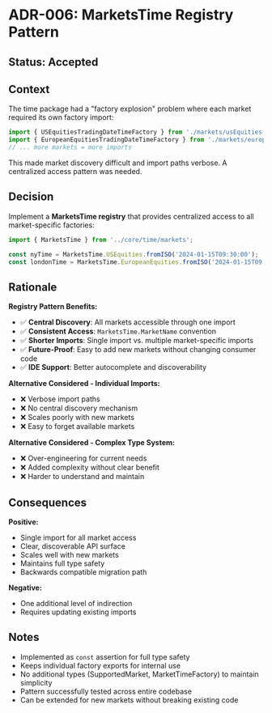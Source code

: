 # ADR-006: MarketsTime Registry Pattern

## Status: Accepted

## Context

The time package had a "factory explosion" problem where each market required its own factory import:
```typescript
import { USEquitiesTradingDateTimeFactory } from './markets/usEquities';
import { EuropeanEquitiesTradingDateTimeFactory } from './markets/europeanEquities';
// ... more markets = more imports
```

This made market discovery difficult and import paths verbose. A centralized access pattern was needed.

## Decision

Implement a **MarketsTime registry** that provides centralized access to all market-specific factories:

```typescript
import { MarketsTime } from '../core/time/markets';

const nyTime = MarketsTime.USEquities.fromISO('2024-01-15T09:30:00');
const londonTime = MarketsTime.EuropeanEquities.fromISO('2024-01-15T09:30:00');
```

## Rationale

**Registry Pattern Benefits:**
- ✅ **Central Discovery**: All markets accessible through one import
- ✅ **Consistent Access**: `MarketsTime.MarketName` convention
- ✅ **Shorter Imports**: Single import vs. multiple market-specific imports
- ✅ **Future-Proof**: Easy to add new markets without changing consumer code
- ✅ **IDE Support**: Better autocomplete and discoverability

**Alternative Considered - Individual Imports:**
- ❌ Verbose import paths
- ❌ No central discovery mechanism
- ❌ Scales poorly with new markets
- ❌ Easy to forget available markets

**Alternative Considered - Complex Type System:**
- ❌ Over-engineering for current needs
- ❌ Added complexity without clear benefit
- ❌ Harder to understand and maintain

## Consequences

**Positive:**
- Single import for all market access
- Clear, discoverable API surface
- Scales well with new markets
- Maintains full type safety
- Backwards compatible migration path

**Negative:**
- One additional level of indirection
- Requires updating existing imports

## Notes

- Implemented as `const` assertion for full type safety
- Keeps individual factory exports for internal use
- No additional types (SupportedMarket, MarketTimeFactory) to maintain simplicity
- Pattern successfully tested across entire codebase
- Can be extended for new markets without breaking existing code
